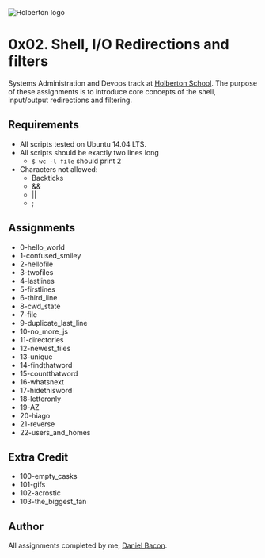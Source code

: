 <img src="https://www.holbertonschool.com/assets/holberton-logo-1cc451260ca3cd297def53f2250a9794810667c7ca7b5fa5879a569a457bf16f.png" alt="Holberton logo">

0x02. Shell, I/O Redirections and filters
=========================================
Systems Administration and Devops track at [Holberton School](https://www.holbertonschool.com). The purpose of these assignments is to introduce core concepts of the shell, input/output redirections and filtering.

Requirements
------------
* All scripts tested on Ubuntu 14.04 LTS.
* All scripts should be exactly two lines long
  * ```$ wc -l file``` should print 2
* Characters not allowed:
  * Backticks
  * &&
  * ||
  * ;

Assignments
-----------
* 0-hello_world
* 1-confused_smiley
* 2-hellofile
* 3-twofiles
* 4-lastlines
* 5-firstlines
* 6-third_line
* 8-cwd_state
* 7-file
* 9-duplicate_last_line
* 10-no_more_js
* 11-directories
* 12-newest_files
* 13-unique
* 14-findthatword
* 15-countthatword
* 16-whatsnext
* 17-hidethisword
* 18-letteronly
* 19-AZ
* 20-hiago
* 21-reverse
* 22-users_and_homes

Extra Credit
------------
* 100-empty_casks
* 101-gifs
* 102-acrostic
* 103-the_biggest_fan

Author
------
All assignments completed by me, [Daniel Bacon](https://github.com/dfbacon).
